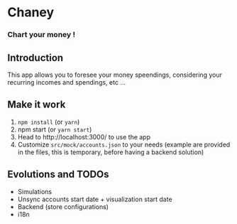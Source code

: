 # Chaney

### Chart your money !

## Introduction
This app allows you to foresee your money speendings, considering your recurring incomes and spendings, etc ...

## Make it work
1. `npm install` (or `yarn`)
2. npm start (or `yarn start`)
3. Head to http://localhost:3000/ to use the app
4. Customize `src/mock/accounts.json` to your needs (example are provided in the files, this is temporary, before having a backend solution)

## Evolutions and TODOs
- Simulations
- Unsync accounts start date + visualization start date
- Backend (store configurations)
- i18n